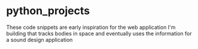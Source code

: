 # python_projects
These code snippets are early inspiration for the web application 
I'm building that tracks bodies in space and eventually uses the information for a sound design application
